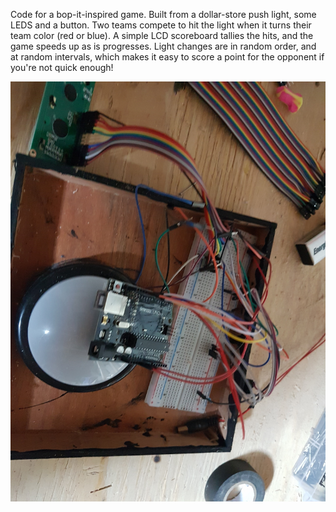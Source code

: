 Code for a bop-it-inspired game. Built from a dollar-store push light, some LEDS and a button. Two teams compete to hit the light when it turns their team color (red or blue). A simple LCD scoreboard tallies the hits, and the game speeds up as is progresses. Light changes are in random order, and at random intervals, which makes it easy to score a point for the opponent if you're not quick enough!

![](img.jpg)